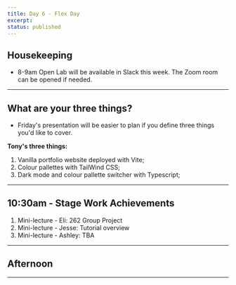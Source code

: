 ```yaml
---
title: Day 6 - Flex Day
excerpt: 
status: published
---
```


## Housekeeping
- 8-9am Open Lab will be available in Slack this week. The Zoom room can be opened if needed. 

---

## What are your three things?
- Friday's presentation will be easier to plan if you define three things you'd like to cover.

**Tony's three things:**
1. Vanilla portfolio website deployed with Vite;
2. Colour pallettes with TailWind CSS;
3. Dark mode and colour pallette switcher with Typescript;

---

## 10:30am - Stage Work Achievements
1. Mini-lecture - Eli: 262 Group Project
2. Mini-lecture - Jesse: Tutorial overview 
3. Mini-lecture - Ashley: TBA

---

## Afternoon

---